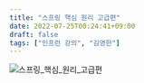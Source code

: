 ```yaml
---
title: "스프링 핵심 원리 고급편"
date: 2022-07-25T00:24:41+09:00
draft: false
tags: ["인프런 강의", "김영한"]
---
```


![스프링_핵심_원리_고급편](/img/improments/스프링_핵심_원리_고급편.png)